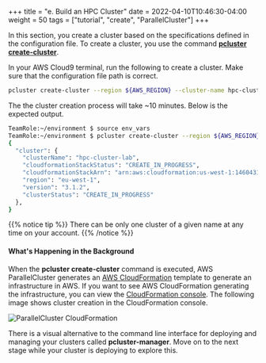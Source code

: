 +++
title = "e. Build an HPC Cluster"
date = 2022-04-10T10:46:30-04:00
weight = 50
tags = ["tutorial", "create", "ParallelCluster"]
+++

In this section, you create a cluster based on the specifications defined in the configuration file. To create a cluster, you use the command **[pcluster create-cluster](https://docs.aws.amazon.com/parallelcluster/latest/ug/pcluster.create-cluster-v3.html)**.

In your AWS Cloud9 terminal, run the following to create a cluster. Make sure that the configuration file path is correct.

```bash
pcluster create-cluster --region ${AWS_REGION} --cluster-name hpc-cluster-lab --suppress-validators ALL --cluster-configuration my-cluster-config.yaml
```

The the cluster creation process will take ~10 minutes. Below is the expected output.

```bash
TeamRole:~/environment $ source env_vars
TeamRole:~/environment $ pcluster create-cluster --region ${AWS_REGION} --cluster-name hpc-cluster-lab --suppress-validators ALL --cluster-configuration my-cluster-config.yaml
{
  "cluster": {
    "clusterName": "hpc-cluster-lab",
    "cloudformationStackStatus": "CREATE_IN_PROGRESS",
    "cloudformationStackArn": "arn:aws:cloudformation:us-west-1:146043110428:stack/hpc-cluster-lab/4934f020-bca3-11ec-9752-0ecc1f64971f",
    "region": "eu-west-1",
    "version": "3.1.2",
    "clusterStatus": "CREATE_IN_PROGRESS"
  },
}
```

{{% notice tip %}}
There can be only one cluster of a given name at any time on your account.
{{% /notice %}}


#### What's Happening in the Background

When the **pcluster create-cluster** command is executed, AWS ParallelCluster generates an [AWS CloudFormation](https://aws.amazon.com/cloudformation/) template to generate an infrastructure in AWS. If you want to see AWS CloudFormation generating the infrastructure, you can view the [CloudFormation console](https://console.aws.amazon.com/cloudformation/). The following image shows cluster creation in the CloudFormation console. 

![ParallelCluster CloudFormation](/images/hpc-aws-parallelcluster-workshop/pc-cloudformation.png)

There is a visual alternative to the command line interface for deploying and managing your clusters called **pcluster-manager**. Move on to the next stage while your cluster is deploying to explore this.